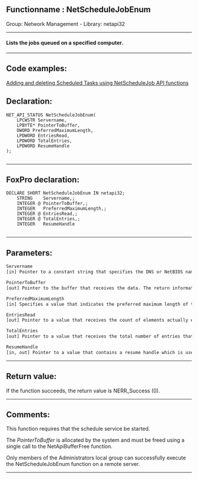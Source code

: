 <link rel="stylesheet" type="text/css" href="../../css/win32api.css">  
<link rel="stylesheet" href="https://cdnjs.cloudflare.com/ajax/libs/font-awesome/4.7.0/css/font-awesome.min.css">

## Functionname : NetScheduleJobEnum
Group: Network Management - Library: netapi32    
***  


#### Lists the jobs queued on a specified computer. 
***  


## Code examples:
[Adding and deleting Scheduled Tasks using NetScheduleJob API functions](../../samples/sample_490.md)  

## Declaration:
```foxpro  
NET_API_STATUS NetScheduleJobEnum(
	LPCWSTR Servername,
	LPBYTE* PointerToBuffer,
	DWORD PreferredMaximumLength,
	LPDWORD EntriesRead,
	LPDWORD TotalEntries,
	LPDWORD ResumeHandle
);
  
```  
***  


## FoxPro declaration:
```foxpro  
DECLARE SHORT NetScheduleJobEnum IN netapi32;
	STRING    Servername,;
	INTEGER @ PointerToBuffer,;
	INTEGER   PreferredMaximumLength,;
	INTEGER @ EntriesRead,;
	INTEGER @ TotalEntries,;
	INTEGER   ResumeHandle
  
```  
***  


## Parameters:
```txt  
Servername
[in] Pointer to a constant string that specifies the DNS or NetBIOS name of the remote server on which the function is to execute.

PointerToBuffer
[out] Pointer to the buffer that receives the data. The return information is an array of AT_ENUM structures.

PreferredMaximumLength
[in] Specifies a value that indicates the preferred maximum length of the returned data, in bytes.

EntriesRead
[out] Pointer to a value that receives the count of elements actually enumerated.

TotalEntries
[out] Pointer to a value that receives the total number of entries that could have been enumerated from the current resume position.

ResumeHandle
[in, out] Pointer to a value that contains a resume handle which is used to continue a job enumeration.  
```  
***  


## Return value:
If the function succeeds, the return value is NERR_Success (0).  
***  


## Comments:
This function requires that the schedule service be started.  
  
The <Em>PointerToBuffer</Em> is allocated by the system and must be freed using a single call to the NetApiBufferFree function.   
  
Only members of the Administrators local group can successfully execute the NetScheduleJobEnum function on a remote server.  
  
***  

